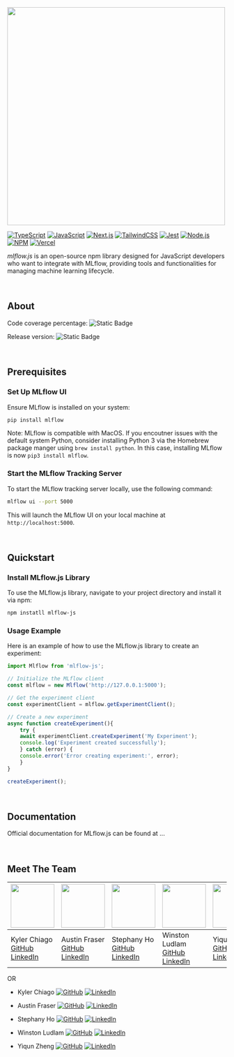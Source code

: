 <img src="../mlflow-js/mlflow-site/public/assets/MLflow-js-logo.png" width="500px;"/>

<br>

[![TypeScript](https://img.shields.io/badge/-TypeScript-3178c6?style=flat-square&logo=typescript&logoColor=white)](https://www.typescriptlang.org/)
[![JavaScript](https://img.shields.io/badge/-JavaScript-000435?style=flat-square&logo=javascript&logoColor=00fff)](https://www.javascript.com/)
[![Next.js](https://img.shields.io/badge/-Next.js-000435?style=flat-square&logo=next.js&logoColor=00fff)](https://nextjs.org/)
[![TailwindCSS](https://img.shields.io/badge/-Tailwind_CSS-000435?style=flat-square&logo=tailwindcss&logoColor=00fff)](https://tailwindcss.com/)
[![Jest](https://img.shields.io/badge/-Jest-800020?style=flat-square&logo=jest&logoColor=00fff)](https://jestjs.io/)
[![Node.js](https://img.shields.io/badge/-Node.js-339933?style=flat-square&logo=node.js&logoColor=ffffff)](https://nodejs.org/en/)
[![NPM](https://img.shields.io/badge/-NPM-CC3534?style=flat-square&logo=npm&logoColor=00fff)](https://www.npmjs.com/)
[![Vercel](https://img.shields.io/badge/-Vercel-966FD6?style=flat-square&logo=vercel&logoColor=black)](https://www.npmjs.com/)

<i>mlflow.js</i> is an open-source npm library designed for JavaScript developers who want to integrate with MLflow, providing tools and functionalities for managing machine learning lifecycle.

<br>

## About

Code coverage percentage: ![Static Badge](https://img.shields.io/badge/coverage-80%25-%237e9e0f)

Release version:
![Static Badge](https://img.shields.io/badge/mlflow.js-v1.0.0-426B20?style=flat-square&label=mlflow.js&labelColor=426B20&color=282828)

<br>

## Prerequisites

### Set Up MLflow UI

Ensure MLflow is installed on your system:

```bash
pip install mlflow
```

Note: MLflow is compatible with MacOS. If you encoutner issues with the default system Python, consider installing Python 3 via the Homebrew package manger using `brew install python`. In this case, installing MLflow is now `pip3 install mlflow`.

### Start the MLflow Tracking Server

To start the MLflow tracking server locally, use the following command:

```bash
mlflow ui --port 5000
```

This will launch the MLflow UI on your local machine at `http://localhost:5000`.

<br>

## Quickstart

### Install MLflow.js Library

To use the MLflow.js library, navigate to your project directory and install it via npm:

```bash
npm instatll mlflow-js
```

### Usage Example

Here is an example of how to use the MLflow.js library to create an experiment:

```JavaScript
import Mlflow from 'mlflow-js';

// Initialize the MLflow client
const mlflow = new Mlflow('http://127.0.0.1:5000');

// Get the experiment client
const experimentClient = mlflow.getExperimentClient();

// Create a new experiment
async function createExperiment(){
	try {
  	await experimentClient.createExperiment('My Experiment');
  	console.log('Experiment created successfully');
	} catch (error) {
  	console.error('Error creating experiment:', error);
	}
}

createExperiment();
```

<br>

## Documentation

Official documentation for MLflow.js can be found at ...

<br>

## Meet The Team

| [<img src="../mlflow-js/mlflow-site/public/assets/kylerpfp.png" width="100px;"/></a>](https://github.com/Kyler-Chiago) | [<img src="https://github.com/austinbfraser.png" width="100px;"/></a>](https://github.com/austinbfraser)                | [<img src="https://github.com/seneyu.png" width="100px;"/></a>](https://github.com/seneyu)                    | [<img src="https://github.com/winjolu.png" width="100px;"/></a>](https://github.com/winjolu)                     | [<img src="https://github.com/yiqunzheng.png" width="100px;"/></a>](https://github.com/yiqunzheng)                |
| ---------------------------------------------------------------------------------------------------------------------- | ----------------------------------------------------------------------------------------------------------------------- | ------------------------------------------------------------------------------------------------------------- | ---------------------------------------------------------------------------------------------------------------- | ----------------------------------------------------------------------------------------------------------------- |
| Kyler Chiago <br> [GitHub](https://github.com/Kyler-Chiago) <br> [LinkedIn](https://www.linkedin.com/in/kyler-chiago/) | Austin Fraser <br> [GitHub](https://github.com/austinbfraser) <br> [LinkedIn](http://www.linkedin.com/in/austin-fraser) | Stephany Ho <br> [GitHub](https://github.com/seneyu) <br> [LinkedIn](https://www.linkedin.com/in/stephanyho/) | Winston Ludlam <br> [GitHub](https://github.com/winjolu/) <br> [LinkedIn](https://www.linkedin.com/in/wjludlam/) | Yiqun Zheng <br> [GitHub](https://github.com/yiqunzheng) <br> [LinkedIn](https://www.linkedin.com/in/yiqunzheng/) |

OR

- Kyler Chiago [![GitHub](https://img.shields.io/badge/-GitHub-181717?style=flat-square&logo=github)](https://github.com/Kyler-Chiago)
  [![LinkedIn](https://img.shields.io/badge/-LinkedIn-0077B5?style=flat-square&logo=linkedin&logoColor=white)](https://www.linkedin.com/in/kyler-chiago/)

- Austin Fraser [![GitHub](https://img.shields.io/badge/-GitHub-181717?style=flat-square&logo=github)](https://github.com/austinbfraser)
  [![LinkedIn](https://img.shields.io/badge/-LinkedIn-0077B5?style=flat-square&logo=linkedin&logoColor=white)](http://www.linkedin.com/in/austin-fraser)

- Stephany Ho [![GitHub](https://img.shields.io/badge/-GitHub-181717?style=flat-square&logo=github)](https://github.com/seneyu)
  [![LinkedIn](https://img.shields.io/badge/-LinkedIn-0077B5?style=flat-square&logo=linkedin&logoColor=white)](https://www.linkedin.com/in/stephanyho/)

- Winston Ludlam [![GitHub](https://img.shields.io/badge/-GitHub-181717?style=flat-square&logo=github)](https://github.com/winjolu/)
  [![LinkedIn](https://img.shields.io/badge/-LinkedIn-0077B5?style=flat-square&logo=linkedin&logoColor=white)](https://www.linkedin.com/in/wjludlam/)

- Yiqun Zheng [![GitHub](https://img.shields.io/badge/-GitHub-181717?style=flat-square&logo=github)](https://github.com/yiqunzheng)
  [![LinkedIn](https://img.shields.io/badge/-LinkedIn-0077B5?style=flat-square&logo=linkedin&logoColor=white)](https://www.linkedin.com/in/yiqunzheng/)

